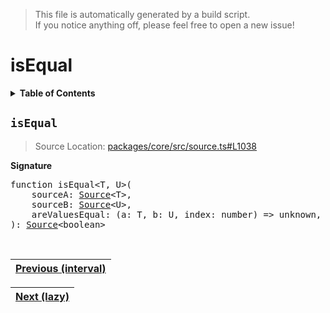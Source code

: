> This file is automatically generated by a build script.<br>If you notice anything off, please feel free to open a new issue!

# isEqual

<details><summary><b>Table of Contents</b></summary><br>

1. [<code>isEqual</code>](#isEqual)</details>

## <a name="isEqual"></a><code>isEqual</code>

> Source Location: [packages\/core\/src\/source.ts#L1038](..\/..\/packages\/core\/src\/source.ts#L1038)

<b>Signature</b>

<pre>function isEqual&lt;T, U&gt;(<br>    sourceA: <a href="00-Source.md#Source-Interface">Source</a>&lt;T&gt;,<br>    sourceB: <a href="00-Source.md#Source-Interface">Source</a>&lt;U&gt;,<br>    areValuesEqual: (a: T, b: U, index: number) =&gt; unknown,<br>): <a href="00-Source.md#Source-Interface">Source</a>&lt;boolean&gt;</pre><br>

| [Previous \(interval\)](21-interval.md#readme) |
| --- |

<div align="right">

| [Next \(lazy\)](23-lazy.md#readme) |
| --- |
</div>
